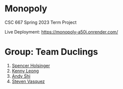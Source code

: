 # Monopoly

CSC 667 Spring 2023 Term Project

Live Deployment: https://monopoly-a50j.onrender.com/

# Group: Team Duclings

1.  [Spencer Holsinger](https://github.com/sholsinger825)
2.  [Kenny Leong](https://github.com/krleong)
3.  [Andy Shi](https://github.com/AndyShi1010)
4.  [Steven Vasquez](https://github.com/Steven-Vasquez)
